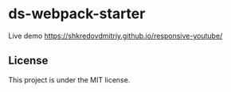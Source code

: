 # ds-webpack-starter

Live demo https://shkredovdmitriy.github.io/responsive-youtube/

## License

This project is under the MIT license.
